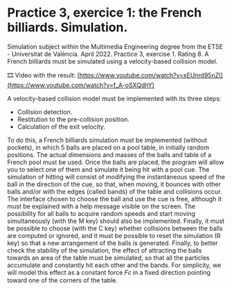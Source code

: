 # Practice 3, exercice 1: the French billiards. Simulation.
Simulation subject within the Multimedia Engineering degree from the ETSE - Universitat de València. April 2022. Practice 3, exercise 1. Rating 8. A French billiards must be simulated using a velocity-based collision model.

🎞️ Video with the result: [https://www.youtube.com/watch?v=xEUnrd95nZI](https://www.youtube.com/watch?v=f_A-oSXQdhY)

A velocity-based collision model must be implemented with its three steps:
  - Collision detection.
  - Restitution to the pre-collision position.
  - Calculation of the exit velocity.

To do this, a French billiards simulation must be implemented (without pockets), in which 5 balls are placed on a pool table, in initially random positions. The actual dimensions and masses of the balls and table of a French pool must be used. Once the balls are placed, the program will allow you to select one of them and simulate it being hit with a pool cue. The simulation of hitting will consist of modifying the instantaneous speed of the ball in the direction of the cue, so that, when moving, it bounces with other balls and/or with the edges (called bands) of the table and collisions occur. The interface chosen to choose the ball and use the cue is free, although it must be explained with a help message visible on the screen. The possibility for all balls to acquire random speeds and start moving simultaneously (with the M key) should also be implemented. Finally, it must be possible to choose (with the C key) whether collisions between the balls are computed or ignored, and it must be possible to reset the simulation (R key) so that a new arrangement of the balls is generated. Finally, to better check the stability of the simulation, the effect of attracting the balls towards an area of the table must be simulated, so that all the particles accumulate and constantly hit each other and the bands. For simplicity, we will model this effect as a constant force 𝐹𝑐 in a fixed direction pointing toward one of the corners of the table.
